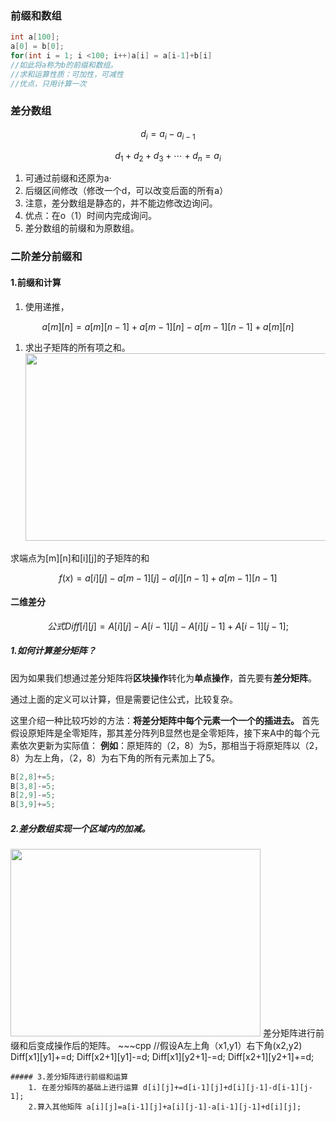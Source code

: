 ### 前缀和数组

```cpp
int a[100];
a[0] = b[0];
for(int i = 1; i <100; i++)a[i] = a[i-1]+b[i]
//如此将a称为b的前缀和数组。
//求和运算性质：可加性，可减性
//优点，只用计算一次
```

### 差分数组


$$ d_i =  a_i - a_{i-1} $$



$$d_1 +d_2 +d_3+\cdots+d_n=a_i$$


1.  可通过前缀和还原为a·
2.  后缀区间修改（修改一个d，可以改变后面的所有a）
3.  注意，差分数组是静态的，并不能边修改边询问。
4.  优点：在o（1）时间内完成询问。
5.  差分数组的前缀和为原数组。

### 二阶差分前缀和

#### 1.前缀和计算

1.  使用递推，


$$a[m][n] = a[m][n-1] + a[m-1][n] - a[m-1][n-1] + a[m][n]  $$


1.  求出子矩阵的所有项之和。 <img src="https://note.youdao.com/yws/public/resource/fc9c2070f765ded4cfa21b7a9563b0c1/xmlnote/WEBRESOURCE0172371e2a1395221148ed082f447ada/519" width="500" height="300" />

求端点为\[m]\[n]和\[i]\[j]的子矩阵的和


$$f(x)= a[i][j]-a[m-1][j]-a[i][n-1]+a[m-1][n-1]$$

#### 二维差分
$$
公式  Diff[i][j]=A[i][j]-A[i-1][j]-A[i][j-1]+A[i-1][j-1];
$$

##### 1.**如何计算差分矩阵**？

因为如果我们想通过差分矩阵将**区块操作**转化为**单点操作**，首先要有**差分矩阵**。

通过上面的定义可以计算，但是需要记住公式，比较复杂。

这里介绍一种比较巧妙的方法：**将差分矩阵中每个元素一个一个的插进去。**
首先假设原矩阵是全零矩阵，那其差分阵列B显然也是全零矩阵，接下来A中的每个元素依次更新为实际值：
**例如**：原矩阵的（2，8）为5，那相当于将原矩阵以（2，8）为左上角，（2，8）为右下角的所有元素加上了5。 

~~~c++
B[2,8]+=5;
B[3,8]-=5;
B[2,9]-=5;
B[3,9]+=5;
~~~


##### 2.差分数组实现一个区域内的加减。   
<img src="https://note.youdao.com/yws/public/resource/fc9c2070f765ded4cfa21b7a9563b0c1/xmlnote/WEBRESOURCE7d1fe706e5d32c3caeb948eb514882a2/541" width="400" height="300" />
差分矩阵进行前缀和后变成操作后的矩阵。
~~~cpp
//假设A左上角（x1,y1）右下角(x2,y2)
Diff[x1][y1]+=d;
Diff[x2+1][y1]-=d;
Diff[x1][y2+1]-=d;
Diff[x2+1][y2+1]+=d;

~~~
##### 3.差分矩阵进行前缀和运算
	1. 在差分矩阵的基础上进行运算 d[i][j]+=d[i-1][j]+d[i][j-1]-d[i-1][j-1]; 
	2.算入其他矩阵 a[i][j]=a[i-1][j]+a[i][j-1]-a[i-1][j-1]+d[i][j];